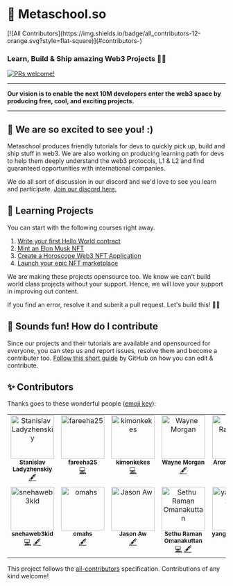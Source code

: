 <h1>🔮 Metaschool.so</h1>
<!-- ALL-CONTRIBUTORS-BADGE:START - Do not remove or modify this section -->
[![All Contributors](https://img.shields.io/badge/all_contributors-12-orange.svg?style=flat-square)](#contributors-)
<!-- ALL-CONTRIBUTORS-BADGE:END -->
<h3> Learn, Build & Ship amazing Web3 Projects 🚀🚀</h3>
<a href=".github/CONTRIBUTING.md#-how-to-contribute">
<img src="https://img.shields.io/badge/PRs-welcome-brightgreen.svg" alt="PRs welcome!" />
</a>

---
<p>
  <strong>Our vision is to enable the next 10M developers enter the web3 space by producing free, cool, and exciting projects. </strong>
</p>

---
## 👋 We are so excited to see you! :)


Metaschool produces friendly tutorials for devs to quickly pick up, build and ship stuff in web3. We are also working on producing learning path for devs to help them deeply understand the web3 protocols, L1 & L2 and find guaranteed opportunities with international companies. 

We do all sort of discussion in our discord and we'd love to see you learn and participate. [Join our discord here.](https://discord.gg/SGsMtjg2sx)

## 🔮 Learning Projects

You can start with the following courses right away. 

1. [Write your first Hello World contract](https://metaschool.so/courses/writing-your-first-hello-world-contract-in-solidity)
2. [Mint an Elon Musk NFT](https://metaschool.so/courses/how-to-write-a-smart-contract-and-mint-elon-musk-nft-on-opensea)
3. [Create a Horoscope Web3 NFT Application](https://metaschool.so/courses/create-a-horoscope-web3-nft-application)
4. [Launch your epic NFT marketplace](https://metaschool.so/courses/launch-your-own-epic-nft-marketplace)

We are making these projects opensource too. We know we can't build world class projects without your support. Hence, we will love your support in improving out content.

If you find an error, resolve it and submit a pull request. Let's build this! 🥁🥁

## 🤝 Sounds fun! How do I contribute

Since our projects and their tutorials are available and opensourced for everyone, you can step us and report issues, resolve them and become a contributer too. [Follow this short guide](https://docs.github.com/en/repositories/working-with-files/managing-files/editing-files#editing-files-in-another-users-repository) by GitHub on how you can edit & contribute.

## ✨ Contributors

Thanks goes to these wonderful people ([emoji key](https://allcontributors.org/docs/en/emoji-key)):

<!-- ALL-CONTRIBUTORS-LIST:START - Do not remove or modify this section -->
<!-- prettier-ignore-start -->
<!-- markdownlint-disable -->
<table>
  <tbody>
    <tr>
      <td align="center" valign="top" width="14.28%"><a href="https://www.linkedin.com/in/lasto"><img src="https://avatars.githubusercontent.com/u/10183269?v=4?s=100" width="100px;" alt="Stanislav Ladyzhenskiy"/><br /><sub><b>Stanislav Ladyzhenskiy</b></sub></a><br /><a href="#content-LStan" title="Content">🖋</a></td>
      <td align="center" valign="top" width="14.28%"><a href="https://github.com/fareeha25"><img src="https://avatars.githubusercontent.com/u/130544719?v=4?s=100" width="100px;" alt="fareeha25"/><br /><sub><b>fareeha25</b></sub></a><br /><a href="https://github.com/0xmetaschool/Learning-Projects/commits?author=fareeha25" title="Code">💻</a></td>
      <td align="center" valign="top" width="14.28%"><a href="https://github.com/kimonkekes"><img src="https://avatars.githubusercontent.com/u/126149828?v=4?s=100" width="100px;" alt="kimonkekes"/><br /><sub><b>kimonkekes</b></sub></a><br /><a href="https://github.com/0xmetaschool/Learning-Projects/commits?author=kimonkekes" title="Code">💻</a></td>
      <td align="center" valign="top" width="14.28%"><a href="https://github.com/WayneMorganUK"><img src="https://avatars.githubusercontent.com/u/44246461?v=4?s=100" width="100px;" alt="Wayne Morgan"/><br /><sub><b>Wayne Morgan</b></sub></a><br /><a href="#content-WayneMorganUK" title="Content">🖋</a></td>
      <td align="center" valign="top" width="14.28%"><a href="http://linkedin.com/in/aronradvanyi"><img src="https://avatars.githubusercontent.com/u/108479744?v=4?s=100" width="100px;" alt="Aron Radvanyi"/><br /><sub><b>Aron Radvanyi</b></sub></a><br /><a href="https://github.com/0xmetaschool/Learning-Projects/commits?author=aron-radvanyi" title="Code">💻</a></td>
      <td align="center" valign="top" width="14.28%"><a href="https://github.com/munimmetaschool"><img src="https://avatars.githubusercontent.com/u/129931419?v=4?s=100" width="100px;" alt="munimmetaschool"/><br /><sub><b>munimmetaschool</b></sub></a><br /><a href="https://github.com/0xmetaschool/Learning-Projects/commits?author=munimmetaschool" title="Code">💻</a> <a href="#content-munimmetaschool" title="Content">🖋</a></td>
      <td align="center" valign="top" width="14.28%"><a href="https://github.com/kuldeepyeware"><img src="https://avatars.githubusercontent.com/u/83532405?v=4?s=100" width="100px;" alt="kuldeepyeware"/><br /><sub><b>kuldeepyeware</b></sub></a><br /><a href="https://github.com/0xmetaschool/Learning-Projects/commits?author=kuldeepyeware" title="Code">💻</a> <a href="#content-kuldeepyeware" title="Content">🖋</a></td>
    </tr>
    <tr>
      <td align="center" valign="top" width="14.28%"><a href="https://github.com/snehaweb3kid"><img src="https://avatars.githubusercontent.com/u/156779525?v=4?s=100" width="100px;" alt="snehaweb3kid"/><br /><sub><b>snehaweb3kid</b></sub></a><br /><a href="https://github.com/0xmetaschool/Learning-Projects/commits?author=snehaweb3kid" title="Code">💻</a> <a href="#content-snehaweb3kid" title="Content">🖋</a></td>
      <td align="center" valign="top" width="14.28%"><a href="https://github.com/omahs"><img src="https://avatars.githubusercontent.com/u/73983677?v=4?s=100" width="100px;" alt="omahs"/><br /><sub><b>omahs</b></sub></a><br /><a href="#content-omahs" title="Content">🖋</a></td>
      <td align="center" valign="top" width="14.28%"><a href="https://jasonaw.vercel.app/"><img src="https://avatars.githubusercontent.com/u/73338582?v=4?s=100" width="100px;" alt="Jason Aw"/><br /><sub><b>Jason Aw</b></sub></a><br /><a href="#content-jasonaw98" title="Content">🖋</a></td>
      <td align="center" valign="top" width="14.28%"><a href="https://github.com/SethuRamanOmanakuttan"><img src="https://avatars.githubusercontent.com/u/44131280?v=4?s=100" width="100px;" alt="Sethu Raman Omanakuttan"/><br /><sub><b>Sethu Raman Omanakuttan</b></sub></a><br /><a href="https://github.com/0xmetaschool/Learning-Projects/commits?author=SethuRamanOmanakuttan" title="Code">💻</a> <a href="#content-SethuRamanOmanakuttan" title="Content">🖋</a></td>
      <td align="center" valign="top" width="14.28%"><a href="https://github.com/yangzuijie2021"><img src="https://avatars.githubusercontent.com/u/85876634?v=4?s=100" width="100px;" alt="yangzuijie2021"/><br /><sub><b>yangzuijie2021</b></sub></a><br /><a href="#content-yangzuijie2021" title="Content">🖋</a></td>
    </tr>
  </tbody>
</table>

<!-- markdownlint-restore -->
<!-- prettier-ignore-end -->

<!-- ALL-CONTRIBUTORS-LIST:END -->

This project follows the [all-contributors](https://github.com/all-contributors/all-contributors) specification. Contributions of any kind welcome!
